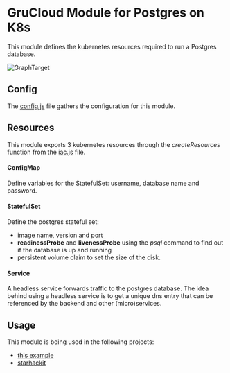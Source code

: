 # GruCloud Module for Postgres on K8s

This module defines the kubernetes resources required to run a Postgres database.

![GraphTarget](artifacts/diagram-target.svg)

## Config

The [config.js](./config.js) file gathers the configuration for this module.

## Resources

This module exports 3 kubernetes resources through the _createResources_ function from the [iac.js](./iac.js) file.

#### ConfigMap

Define variables for the StatefulSet: username, database name and password.

#### StatefulSet

Define the postgres stateful set:

- image name, version and port
- **readinessProbe** and **livenessProbe** using the _psql_ command to find out if the database is up and running
- persistent volume claim to set the size of the disk.

#### Service

A headless service forwards traffic to the postgres database. The idea behind using a headless service is to get a unique dns entry that can be referenced by the backend and other (micro)services.

## Usage

This module is being used in the following projects:

- [this example](./example/README.md)
- [starhackit](https://github.com/grucloud/grucloud/tree/main/examples/k8s/starhackit/base)
